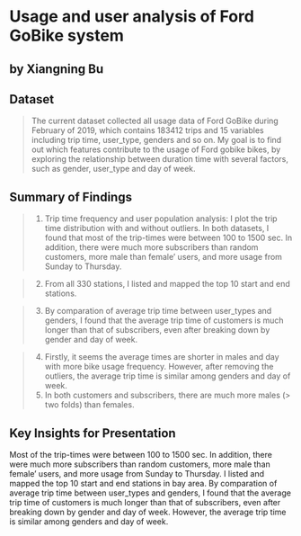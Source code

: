 # Usage and user analysis of Ford GoBike system
## by Xiangning Bu

## Dataset

> The current dataset collected all usage data of Ford GoBike during February of 2019, which contains 183412 trips and 15 variables including trip time, user_type, genders and so on.  My goal is to find out which features contribute to the usage of Ford gobike bikes, by exploring the relationship between duration time with several factors, such as gender, user_type and day of week.

## Summary of Findings

>1. Trip time frequency and user population analysis:
I plot the trip time distribution with and without outliers. In both datasets, I found that most of the trip-times were between 100 to 1500 sec. In addition, there were much more subscribers than random customers, more male than female’ users, and more usage from Sunday to Thursday.

>2. From all 330 stations, I listed and mapped the top 10 start and end stations.

>3. By comparation of average trip time between user_types and genders, I found that the average trip time of customers is much longer than that of subscribers, even after breaking down by gender and day of week.  

>4. Firstly, it seems the average times are shorter in males and day with more bike usage frequency.  However, after removing the outliers, the average trip time is similar among genders and day of week. 
>5. In both customers and subscribers, there are much more males (> two folds) than females. 

## Key Insights for Presentation
Most of the trip-times were between 100 to 1500 sec. In addition, there were much more subscribers than random customers, more male than female’ users, and more usage from Sunday to Thursday. I listed and mapped the top 10 start and end stations in bay area.
By comparation of average trip time between user_types and genders, I found that the average trip time of customers is much longer than that of subscribers, even after breaking down by gender and day of week.  However, the average trip time is similar among genders and day of week.

